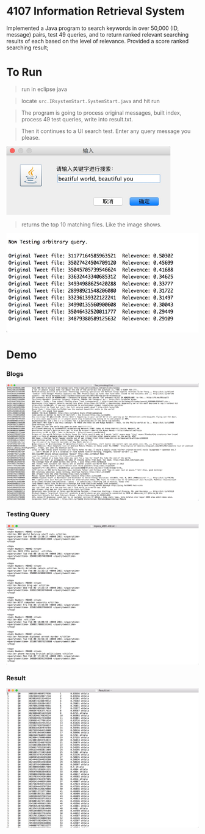 # 4107 Information Retrieval System

Implemented a Java program to search keywords in over 50,000 (ID, message) pairs, test 49 queries, and to return ranked relevant searching results of each based on the level of relevance. Provided a score ranked searching result;
# To Run
>run in eclipse java

>locate `src.IRsystemStart.SystemStart.java` and hit run
 
>The program is going to process original messages, built index, process 49 test queries, write into result.txt.

>Then it continues to a UI search test. Enter any query message you please.
<img width="430" height="180" src="https://github.com/jimjimliu/4107-Information-Retrieval-System/blob/master/image/cmd2.jpg">

>returns the top 10 matching files. Like the image shows.

<img width="530" height="260" src="https://github.com/jimjimliu/4107-Information-Retrieval-System/blob/master/image/search_result.jpg">

# Demo
### Blogs
![Image discription](https://github.com/jimjimliu/4107-Information-Retrieval-System/blob/master/image/blog.jpg)
### Testing Query
![Image discription](https://github.com/jimjimliu/4107-Information-Retrieval-System/blob/master/image/queries.jpg)
### Result
![Image discription](https://github.com/jimjimliu/4107-Information-Retrieval-System/blob/master/image/result.jpg)

